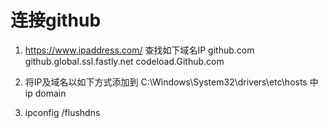 # 连接github

1. https://www.ipaddress.com/ 查找如下域名IP
   github.com
   github.global.ssl.fastly.net
   codeload.Github.com

2. 将IP及域名以如下方式添加到 C:\Windows\System32\drivers\etc\hosts 中
    ip domain

3. ipconfig /flushdns
